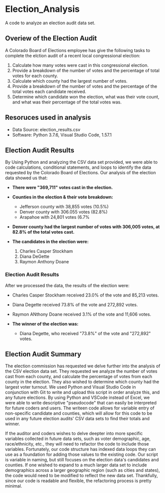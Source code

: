 # Election_Analysis
A code to analyze an election audit data set. 

## Overiew of the Election Audit
A Colorado Board of Elections employee has give the following tasks to complete the elction audit of a recent local congressional election:

1. Calculate how many votes were cast in this congressional election.
2. Provide a breakdown of the number of votes and the percentage of total votes for each county.
3. Calculate which county had the largest number of votes.
4. Provide a breakdown of the number of votes and the percentage of the total votes each candidate received.
5. Determine which candidate won the election, what was their vote count, and what was their percentage of the total votes was.


## Resoruces used in analysis
* Data Source: election_results.csv
* Software: Python 3.7.6, Visual Studio Code, 1.57.1

## Election Audit Results
By Using Python and analyzing the CSV data set provided, we were able to code calculations, conditional statements, and loops to identify the data requested by the Colorado Board of Elections. Our analysis of the election data showed us that:


* **There were "369,711" votes cast in the election.**

* **Counties in the election & their vote breakdown:**
  * Jefferson county with 38,855 votes (10.5%)
  * Denver county with 306.055 votes (82.8%)
  * Arapahoe with 24,801 votes (6.7%

* **Denver county had the largest number of votes with 306,005 votes, at 82.8% of the total votes cast.**


* **The candidates in the election were:**
  1. Charles Casper Stockham
  2. Diana DeGette
  3. Raymon Anthony Doane
 

 ### Election Audit Results
 After we processed the data, the results of the election were:
 
  * Charles Casper Stockham received 23.0% of the vote and 85,213 votes.
  * Diana Degette received 73.8% of the vote and 272,892 votes.
  * Raymon ANthony Doane received 3.1% of the vote and 11,606 votes.
   
* **The winner of the election was:**
  * Diana Degette, who received "73.8%" of the vote and "272,892" votes.

## Election Audit Summary
The election commission has requested we delve further into the analysis of the CSV election data set. They requested we analyze the number of votes cast from each county, and calculate the percentage of votes from each county in the election. They also wished to determine which county had the largest voter turnout. We used Python and Visual Studio Code in conjunction with Git to write and upload this script in order analyze this, and any future elections. By using Python and VSCode instead of Excel, we were able to write descriptive "pseudocode" that can easily be interpreted for future coders and users. The writeen code allows for variable entry of non-specific candidate and counties, which will allow for this code to be used in any future election audits' CSV data sets to find their totals and winner.

If the auditor and coders wishes to delve deepter into more specific variables collected in future data sets, such as voter demographic, age, race/ethnicity, etc., they will need to refactor the code to include those variables. Fortunately, our code structure has indexed data loops they can use as a foundation for adding those values to the existing code. Our script is variable in naming, but still focuses on the election data's candidates and counties. If one wished to expand to a much larger data set to include demographics across a larger geographic region (such as cities and states), the code would need to be modified to reflect the new data set. Thankfully, since our code is readable and flexible, the refactoring process is pretty minimal. 


